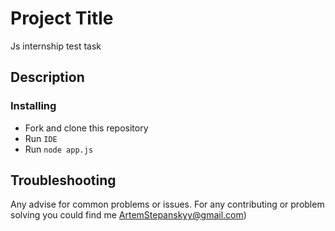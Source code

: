 # Project Title
Js internship test task
## Description

### Installing
* Fork and clone this repository
* Run `IDE`
* Run `node app.js`

## Troubleshooting

Any advise for common problems or issues.
For any contributing or problem solving you could find me [ArtemStepanskyy@gmail.com]())
